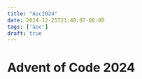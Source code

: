 ```yaml
---
title: "Aoc2024"
date: 2024-12-25T21:40:07-08:00
tags: ['aoc']
draft: true
---
```


# Advent of Code 2024

